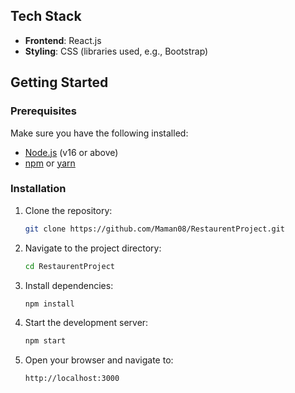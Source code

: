 
## Tech Stack

- **Frontend**: React.js
- **Styling**: CSS (libraries used, e.g., Bootstrap)

## Getting Started

### Prerequisites

Make sure you have the following installed:

- [Node.js](https://nodejs.org/) (v16 or above)
- [npm](https://www.npmjs.com/) or [yarn](https://yarnpkg.com/)

### Installation

1. Clone the repository:
   ```bash
   git clone https://github.com/Maman08/RestaurentProject.git

2. Navigate to the project directory:
   ```bash
   cd RestaurentProject

3. Install dependencies:
   ```bash
   npm install

4. Start the development server:
   ```bash
   npm start

5. Open your browser and navigate to:
   ```bash
   http://localhost:3000
